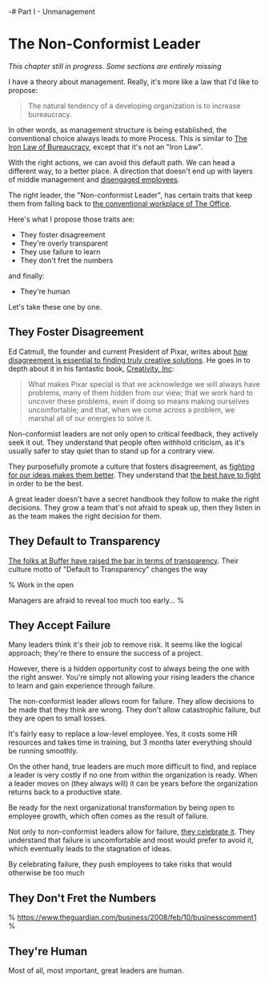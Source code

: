 -# Part I - Unmanagement

# The Non-Conformist Leader

*This chapter still in progress. Some sections are entirely missing*

I have a theory about management. Really, it's more like a law that I'd like to propose:

> The natural tendency of a developing organization is to increase bureaucracy.

In other words, as management structure is being established, the conventional choice always leads to more Process. This is similar to [The Iron Law of Bureaucracy](https://en.wikipedia.org/wiki/Jerry_Pournelle#Iron_Law_of_Bureaucracy), except that it's not an "Iron Law".

With the right actions, we can avoid this default path. We can head a different way, to a better place. A direction that doesn't end up with layers of middle management and [disengaged employees](https://getlighthouse.com/blog/gallup-employee-engagement-survey-managers/).

The right leader, the "Non-conformist Leader", has certain traits that keep them from falling back to [the conventional workplace of The Office](http://www.ribbonfarm.com/2009/10/07/the-gervais-principle-or-the-office-according-to-the-office/).

Here's what I propose those traits are:

- They foster disagreement
- They're overly transparent
- They use failure to learn
- They don't fret the numbers

and finally:

- They're human

Let's take these one by one.

## They Foster Disagreement

Ed Catmull, the founder and current President of Pixar, writes about [how disagreement is essential to finding truly creative solutions](https://hbr.org/2008/09/how-pixar-fosters-collective-creativity). He goes in to depth about it in his fantastic book, [Creativity, Inc](http://www.amazon.com/gp/product/B00FUZQYBO/ref=as_li_tl?ie=UTF8&camp=1789&creative=390957&creativeASIN=B00FUZQYBO&linkCode=as2&tag=cibomediserv-20&linkId=7LWYEJVMEYUGOCI5):

> What makes Pixar special is that we acknowledge we will always have problems, many of them hidden from our view; that we work hard to uncover these problems, even if doing so means making ourselves uncomfortable; and that, when we come across a problem, we marshal all of our energies to solve it.

Non-conformist leaders are not only open to critical feedback, they actively seek it out. They understand that people often withhold criticism, as it's usually safer to stay quiet than to stand up for a contrary view.

They purposefully promote a culture that fosters disagreement, as [fighting for our ideas makes them better](http://99u.com/articles/7224/why-fighting-for-our-ideas-makes-them-better). They understand that [the best have to fight](http://blog.kevinlamping.com/the-best-fight/) in order to be the best.

A great leader doesn't have a secret handbook they follow to make the right decisions. They grow a team that's not afraid to speak up, then they listen in as the team makes the right decision for them.

## They Default to Transparency

[The folks at Buffer have raised the bar in terms of transparency](https://buffer.com/transparency). Their culture motto of "Default to Transparency" changes the way 

%
Work in the open

Managers are afraid to reveal too much too early...
%


## They Accept Failure

Many leaders think it's their job to remove risk. It seems like the logical approach; they're there to ensure the success of a project.

However, there is a hidden opportunity cost to always being the one with the right answer. You're simply not allowing your rising leaders the chance to learn and gain experience through failure.

The non-conformist leader allows room for failure. They allow decisions to be made that they think are wrong. They don't allow catastrophic failure, but they are open to small losses. 

It's fairly easy to replace a low-level employee. Yes, it costs some HR resources and takes time in training, but 3 months later everything should be running smoothly.

On the other hand, true leaders are much more difficult to find, and replace a leader is very costly if no one from within the organization is ready. When a leader moves on (they always will) it can be years before the organization returns back to a productive state.

Be ready for the next organizational transformation by being open to employee growth, which often comes as the result of failure.

Not only to non-conformist leaders allow for failure, [they celebrate it](http://www.reuters.com/article/us-roche-ceo-failure-idUSKBN0HC16N20140917). They understand that failure is uncomfortable and most would prefer to avoid it, which eventually leads to the stagnation of ideas.

By celebrating failure, they push employees to take risks that would otherwise be too much


## They Don't Fret the Numbers

%
https://www.theguardian.com/business/2008/feb/10/businesscomment1
%


## They're Human

Most of all, most important, great leaders are human. 